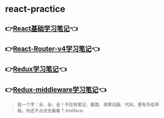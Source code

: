 # react-practice

## 👉[React基础学习笔记](/base/README.md)👈

## 👉[React-Router-v4学习笔记](/router/README.md)👈

## 👉[Redux学习笔记](/redux/README.md)👈

## 👉[Redux-middleware学习笔记](/redux-middleware/README.md)👈

> 就一个字：全、全、全！不仅有笔记、截图、录屏动画、代码，更有手绘草稿，你还不点进去看看？:trollface:
